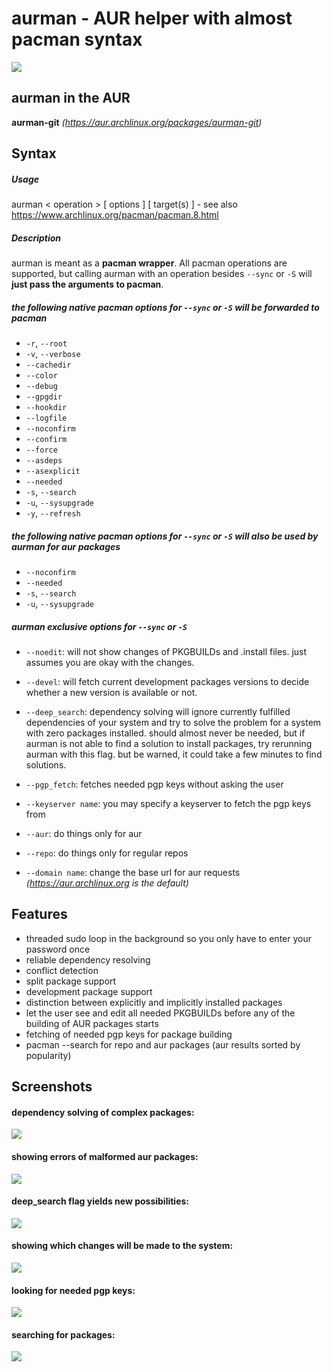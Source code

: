 # aurman - AUR helper with almost pacman syntax

![](https://travis-ci.org/polygamma/aurman.svg?branch=master)

## aurman in the AUR

**aurman-git** *(https://aur.archlinux.org/packages/aurman-git)*

## Syntax

##### Usage
aurman < operation > [ options ] [ target(s) ] - see also https://www.archlinux.org/pacman/pacman.8.html

##### Description
aurman is meant as a **pacman wrapper**.
All pacman operations are supported, but calling aurman with an operation besides `--sync` or `-S` will **just pass the arguments to pacman**.

##### the following native pacman options for `--sync` or `-S` will be forwarded to pacman

- `-r`, `--root`
- `-v`, `--verbose`
- `--cachedir`
- `--color`
- `--debug`
- `--gpgdir`
- `--hookdir`
- `--logfile`
- `--noconfirm`
- `--confirm`
- `--force`
- `--asdeps`
- `--asexplicit`
- `--needed`
- `-s`, `--search`
- `-u`, `--sysupgrade`
- `-y`, `--refresh`

##### the following native pacman options for `--sync` or `-S` will also be used by aurman for aur packages

- `--noconfirm`
- `--needed`
- `-s`, `--search`
- `-u`, `--sysupgrade`

##### aurman exclusive options for `--sync` or `-S`

- `--noedit`: will not show changes of PKGBUILDs and .install files. just assumes you are okay with the changes.

- `--devel`: will fetch current development packages versions to decide whether a new version is available or not.

- `--deep_search`: dependency solving will ignore currently fulfilled dependencies of your system and try to solve the problem for a system with zero packages installed.
should almost never be needed, but if aurman is not able to find a solution to install packages, try rerunning aurman with this flag.
but be warned, it could take a few minutes to find solutions.

- `--pgp_fetch`: fetches needed pgp keys without asking the user

- `--keyserver name`: you may specify a keyserver to fetch the pgp keys from

- `--aur`: do things only for aur

- `--repo`: do things only for regular repos

- `--domain name`: change the base url for aur requests *(https://aur.archlinux.org is the default)*

## Features

  - threaded sudo loop in the background so you only have to enter your password once
  - reliable dependency resolving
  - conflict detection
  - split package support
  - development package support
  - distinction between explicitly and implicitly installed packages
  - let the user see and edit all needed PKGBUILDs before any of the building of AUR packages starts
  - fetching of needed pgp keys for package building
  - pacman --search for repo and aur packages (aur results sorted by popularity)

## Screenshots

#### dependency solving of complex packages:
![](https://user-images.githubusercontent.com/20651500/36660892-fbd4c0ea-1ad9-11e8-8496-16c9cb3000bb.png)

#### showing errors of malformed aur packages:
![](https://user-images.githubusercontent.com/20651500/36660903-0a36518a-1ada-11e8-93ef-3c40c6eccc9a.png)

#### deep_search flag yields new possibilities:
![](https://user-images.githubusercontent.com/20651500/36660920-139c17fa-1ada-11e8-9219-37c723915a88.png)

#### showing which changes will be made to the system:
![](https://user-images.githubusercontent.com/20651500/36660949-1f887d9c-1ada-11e8-9133-4bda3acb5e40.png)

#### looking for needed pgp keys:
![](https://user-images.githubusercontent.com/20651500/36660952-20816aba-1ada-11e8-9e7e-fb5f223460ae.png)

#### searching for packages:
![](https://user-images.githubusercontent.com/20651500/36660956-223b43c6-1ada-11e8-9178-eb106d73a81f.png)
